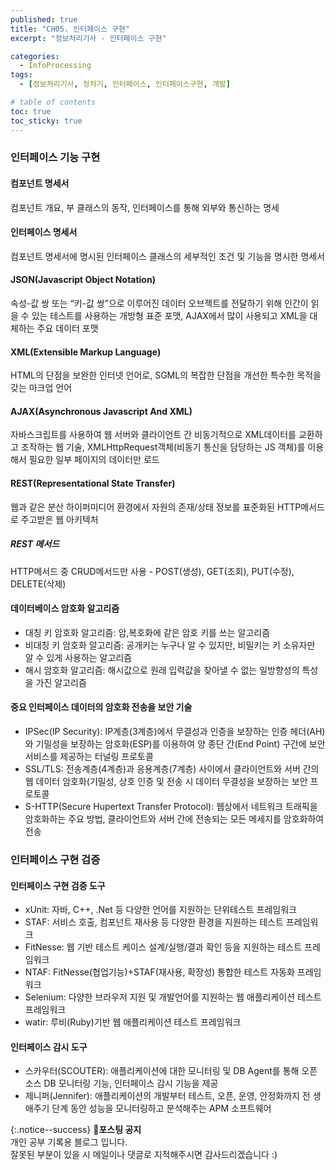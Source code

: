 ```yaml
---
published: true
title: "CH05. 인터페이스 구현"
excerpt: "정보처리기사 - 인터페이스 구현"

categories:
  - InfoProcessing
tags:
  - [정보처리기사, 정처기, 인터페이스, 인터페이스구현, 개발]

# table of contents
toc: true
toc_sticky: true
---
```


### 인터페이스 기능 구현

#### 컴포넌트 명세서

컴포넌트 개요, 부 클래스의 동작, 인터페이스를 통해 외부와 통신하는 명세

#### 인터페이스 명세서

컴포넌트 명세서에 명시된 인터페이스 클래스의 세부적인 조건 및 기능을 명시한 명세서

#### JSON(Javascript Object Notation)

속성-값 쌍 또는 “키-값 쌍”으로 이루어진 데이터 오브젝트를 전달하기 위해 인간이 읽을 수 있는 테스트를 사용하는 개방형 표준 포맷, AJAX에서 많이 사용되고 XML을 대체하는 주요 데이터 포맷

#### XML(Extensible Markup Language)

HTML의 단점을 보완한 인터넷 언어로, SGML의 복잡한 단점을 개선한 특수한 목적을 갖는 마크업 언어

#### AJAX(Asynchronous Javascript And XML)

자바스크립트를 사용하여 웹 서버와 클라이언트 간 비동기적으로 XML데이터를 교환하고 조작하는 웹 기술, XMLHttpRequest객체(비동기 통신을 담당하는 JS 객체)를 이용해서 필요한 일부 페이지의 데이터만 로드

#### REST(Representational State Transfer)

웹과 같은 분산 하이퍼미디어 환경에서 자원의 존재/상태 정보를 표준화된 HTTP메서드로 주고받은 웹 아키텍처

##### REST 메서드

HTTP메서드 중 CRUD메서드만 사용 - POST(생성), GET(조회), PUT(수정), DELETE(삭제)

#### 데이터베이스 암호화 알고리즘

- 대칭 키 암호화 알고리즘: 암,복호화에 같은 암호 키를 쓰는 알고리즘
- 비대칭 키 암호화 알고리즘: 공개키는 누구나 알 수 있지만, 비밀키는 키 소유자만 알 수 있게 사용하는 알고리즘
- 해시 암호화 알고리즘: 해시값으로 원래 입력값을 찾아낼 수 없는 일방향성의 특성을 가진 알고리즘

#### 중요 인터페이스 데이터의 암호화 전송을 보안 기술

- IPSec(IP Security): IP계층(3계층)에서 무결성과 인증을 보장하는 인증 헤더(AH)와 기밀성을 보장하는 암호화(ESP)를 이용하여 양 종단 간(End Point) 구간에 보안 서비스를 제공하는 터널링 프로토콜
- SSL/TLS: 전송계층(4계층)과 응용계층(7계층) 사이에서 클라이언트와 서버 간의 웹 데이터 암호화(기밀성, 상호 인증 및 전송 시 데이터 무결성을 보장하는 보안 프로토콜
- S-HTTP(Secure Hupertext Transfer Protocol): 웹상에서 네트워크 트래픽을 암호화하는 주요 방법, 클라이언트와 서버 간에 전송되는 모든 메세지를 암호화하여 전송

### 인터페이스 구현 검증

#### 인터페이스 구현 검증 도구

- xUnit: 자바, C++, .Net 등 다양한 언어를 지원하는 단위테스트 프레임워크
- STAF: 서비스 호출, 컴포넌트 재사용 등 다양한 환경을 지원하는 테스트 프레임워크
- FitNesse: 웹 기반 테스트 케이스 설계/실행/결과 확인 등을 지원하는 테스트 프레임워크
- NTAF: FitNesse(협업기능)+STAF(재사용, 확장성) 통합한 테스트 자동화 프레임워크
- Selenium: 다양한 브라우저 지원 및 개발언어를 지원하는 웹 애플리케이션 테스트 프레임워크
- watir: 루비(Ruby)기반 웹 애플리케이션 테스트 프레임워크

#### 인터페이스 감시 도구

- 스카우터(SCOUTER): 애플리케이션에 대한 모니터링 및 DB Agent를 통해 오픈 소스 DB 모니터링 기능, 인터페이스 감시 기능을 제공
- 제니퍼(Jennifer): 애플리케이션의 개발부터 테스트, 오픈, 운영, 안정화까지 전 생애주기 단계 동안 성능을 모니터링하고 분석해주는 APM 소프트웨어

{:.notice--success}
🔔**포스팅 공지**  
개인 공부 기록용 블로그 입니다.  
잘못된 부분이 있을 시 메일이나 댓글로 지적해주시면 감사드리겠습니다 :)
